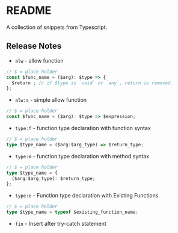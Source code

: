 # README

A collection of snippets from Typescript.

## Release Notes

- `alw` - allow function

```typescript
// $ = place holder
const $func_name = ($arg): $type => {
  $return ; // if $type is `void` or `any`, return is removed.
};
```

- `alw:s` - simple allow function

```typescript
// $ = place holder
const $func_name = ($arg): $type => $expression;
```

- `type:f` - function type declaration with function syntax

```typescript
// $ = place holder
type $type_name = ($arg:$arg_type) => $return_type;
```

- `type:m` - function type declaration with method syntax

```typescript
// $ = place holder
type $type_name = {
  ($arg:$arg_type): $return_type;
};
```

- `type:e` - Function type declaration with Existing Functions

```typescript
// $ = place holder
type $type_name = typeof $existing_function_name;
```

- `fin` - Insert after try-catch statement